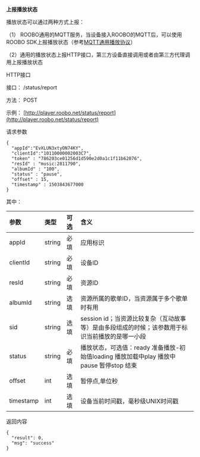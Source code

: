 **上报播放状态**

播放状态可以通过两种方式上报：

（1） ROOBO通用的MQTT服务，当设备接入ROOBO的MQTT后，可以使用ROOBO SDK上报播放状态（参考[MQTT通用播放协议](/chapter1/roobotong-yong-bo-fang-api/mqttshang-bao-bo-fang-zhuang-600126-jin-du.md)）

（2）通用的播放状态上报HTTP接口，第三方设备直接调用或者由第三方代理调用上报播放状态

HTTP接口

接口： /status/report

方法： POST

示例： [http://player.roobo.net/status/report](http://player.roobo.net/status/report)

请求参数

```
{
  "appId":"EvXLUN3xtyON74KY",
  "clientId":"10110000002003C7",
  "token" : "786203ce01256d1d590e2d0a1c1f11b62076",
  "resId" : "music:2811790",
  "albumId" : "100",
  "status" : "pause",
  "offset" : 15,
  "timestamp" : 1503843677000
}
```

其中：

| 参数 | 类型 | 可选 | 含义 |
| :--- | :--- | :--- | :--- |
| appId | string | 必填 | 应用标识 |
| clientId | string | 必填 | 设备ID |
| resId | string | 必填 | 资源ID |
| albumId | string | 选填 | 资源所属的歌单ID，当资源属于多个歌单时有用 |
| sid | string | 选填 | session id；当资源比较复杂（互动故事等）是由多段组成的时候；该参数用于标识当前播放的是哪一小段 |
| status | string | 必填 | 播放状态，可选值：ready 准备播放-初始值loading 播放加载中play 播放中pause 暂停stop 结束 |
| offset | int | 选填 | 暂停点,单位秒 |
| timestamp | int | 选填 | 设备当前时间戳，毫秒级UNIX时间戳 |

返回内容

```
{
  "result": 0,
  "msg": "success"
}
```



